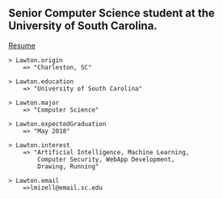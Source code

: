 ## Senior Computer Science student at the University of South Carolina.
[Resume](https://github.com/LawtonM/LawtonM.github.io/blob/master/files/Resume.pdf)

    > Lawton.origin
        => "Charleston, SC"

    > Lawton.education
        => "University of South Carolina"

    > Lawton.major
        => "Computer Science"

    > Lawton.expectedGraduation
        => "May 2018"

    > Lawton.interest
        => "Artificial Intelligence, Machine Learning,
            Computer Security, WebApp Development,
            Drawing, Running"

    > Lawton.email
        =>lmizell@email.sc.edu
